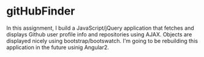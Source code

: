 # gitHubFinder

In this assignment, I build a JavaScript/jQuery application that fetches and displays Github user profile info and repositories using AJAX. Objects are displayed nicely using bootstrap/bootswatch. I'm going to be rebuilding this application in the future usinig Angular2.
